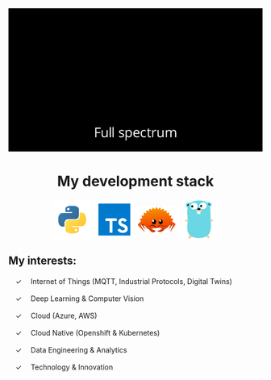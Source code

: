 <div align="center">  
  <a href="https://www2.deloitte.com/be/en/pages/strategy-operations/topics/core-business-operations.html">
  <img src="https://github.com/yarncraft/yarncraft/raw/main/deloitte.gif"/> 
  </a>
  <h1> My development stack </h1>
</div>

<div align="center">  
  <a href="https://www.python.org" target="_blank"><img align="center" alt="Python" height ="80px" src="https://github.com/yarncraft/yarncraft/raw/main/python.svg"></a>
  <a href="https://www.typescriptlang.org/" target="_blank"><img align="center" alt="Typescript" height ="80px" src="https://github.com/yarncraft/yarncraft/raw/main/typescript.svg"></a>
  <a href="https://www.rust-lang.org/" target="_blank"><img align="center" alt="Rust" width ="80px" src="https://github.com/yarncraft/yarncraft/raw/main/Rust.svg"></a>
  <a href="https://golang.org/" target="_blank"><img align="center" alt="Golang" height ="80px" src="https://github.com/yarncraft/yarncraft/raw/main/go.svg"></a>
</div>


## My interests:

　✓ 　Internet of Things (MQTT, Industrial Protocols, Digital Twins)
 
　✓ 　Deep Learning & Computer Vision
 
　✓ 　Cloud (Azure, AWS)
 
　✓ 　Cloud Native (Openshift & Kubernetes)
 
　✓ 　Data Engineering & Analytics
 
　✓ 　Technology & Innovation
